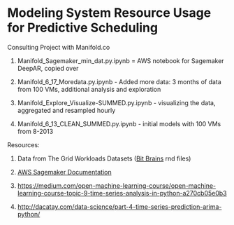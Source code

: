 # Modeling System Resource Usage for Predictive Scheduling 

Consulting Project with Manifold.co

1. Manifold_Sagemaker_min_dat.py.ipynb  =  AWS notebook for Sagemaker DeepAR, copied over

2. Manifold_6_17_Moredata.py.ipynb - Added more data: 3 months of data from 100 VMs, additional analysis and exploration

3. Manifold_Explore_Visualize-SUMMED.py.ipynb - visualizing the data, aggregated and resampled hourly

4. Manifold_6_13_CLEAN_SUMMED.py.ipynb - initial models with 100 VMs from 8-2013


Resources:

1. Data from The Grid Workloads Datasets ([Bit Brains](http://gwa.ewi.tudelft.nl/datasets/gwa-t-12-bitbrains) rnd files)

2. [AWS Sagemaker Documentation](https://docs.aws.amazon.com/sagemaker/latest/dg/deepar.html)

3. https://medium.com/open-machine-learning-course/open-machine-learning-course-topic-9-time-series-analysis-in-python-a270cb05e0b3

4. http://dacatay.com/data-science/part-4-time-series-prediction-arima-python/


